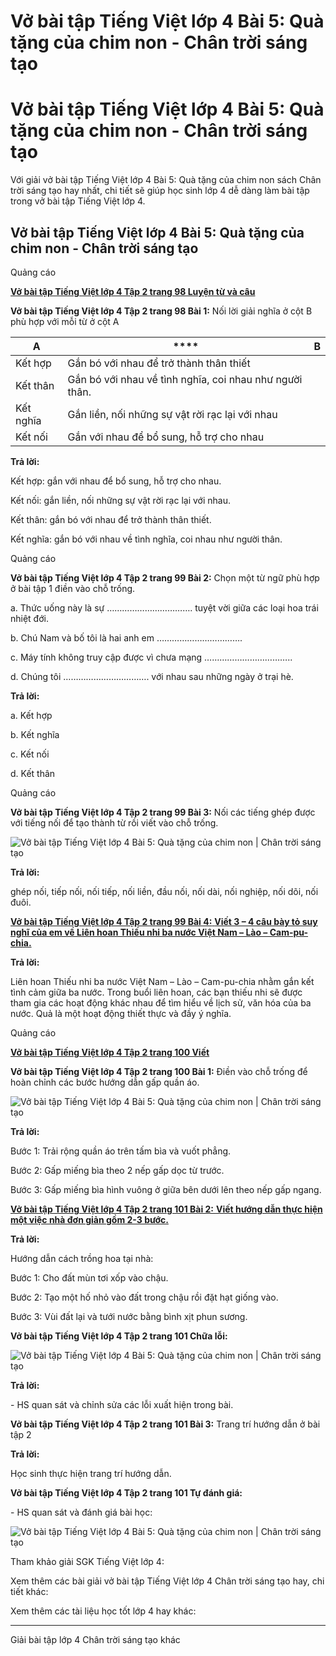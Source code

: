 # Vở bài tập Tiếng Việt lớp 4 Bài 5: Quà tặng của chim non - Chân trời sáng tạo

# Vở bài tập Tiếng Việt lớp 4 Bài 5: Quà tặng của chim non - Chân trời sáng tạo

Với giải vở bài tập Tiếng Việt lớp 4 Bài 5: Quà tặng của chim non sách Chân trời sáng tạo hay nhất, chi tiết sẽ giúp học sinh lớp 4 dễ dàng làm bài tập trong vở bài tập Tiếng Việt lớp 4.

## Vở bài tập Tiếng Việt lớp 4 Bài 5: Quà tặng của chim non - Chân trời sáng tạo

Quảng cáo

[**Vở bài tập Tiếng Việt lớp 4 Tập 2 trang 98 Luyện từ và câu**](https://vietjack.com/vbt-tieng-viet-4-ct/luyen-tu-va-cau-trang-98-vbt-tieng-viet-4-tap-2.jsp)

**Vở bài tập Tiếng Việt lớp 4 Tập 2 trang 98 Bài 1:** Nối lời giải nghĩa ở cột B phù hợp với mỗi từ ở cột A

**A** |  **** |  **B**  
---|---|---  
Kết hợp |  Gắn bó với nhau để trở thành thân thiết  
Kết thân |  Gắn bó với nhau về tình nghĩa, coi nhau như người thân.  
Kết nghĩa |  Gắn liền, nối những sự vật rời rạc lại với nhau  
Kết nối |  Gắn với nhau để bổ sung, hỗ trợ cho nhau  
  
**Trả lời:**

Kết hợp: gắn với nhau để bổ sung, hỗ trợ cho nhau.

Kết nối: gắn liền, nối những sự vật rời rạc lại với nhau.

Kết thân: gắn bó với nhau để trở thành thân thiết.

Kết nghĩa: gắn bó với nhau về tình nghĩa, coi nhau như người thân.

Quảng cáo

**Vở bài tập Tiếng Việt lớp 4 Tập 2 trang 99 Bài 2:** Chọn một từ ngữ phù hợp ở bài tập 1 điền vào chỗ trống. 

a. Thức uống này là sự ……………………………. tuyệt vời giữa các loại hoa trái nhiệt đới. 

b. Chú Nam và bố tôi là hai anh em ……………………………. 

c. Máy tính không truy cập được vì chưa mạng …………………………….. 

d. Chúng tôi ……………………………. với nhau sau những ngày ở trại hè. 

**Trả lời:**

a. Kết hợp

b. Kết nghĩa

c. Kết nối

d. Kết thân

Quảng cáo

**Vở bài tập Tiếng Việt lớp 4 Tập 2 trang 99 Bài 3:** Nối các tiếng ghép được với tiếng nối để tạo thành từ rồi viết vào chỗ trống. 

![Vở bài tập Tiếng Việt lớp 4 Bài 5: Quà tặng của chim non | Chân trời sáng tạo](https://vietjack.com/vbt-tieng-viet-4-ct/images/bai-5-qua-tang-cua-chim-non.PNG)

**Trả lời:**

ghép nối, tiếp nối, nối tiếp, nối liền, đầu nối, nối dài, nối nghiệp, nối dõi, nối đuôi.

[**Vở bài tập Tiếng Việt lớp 4 Tập 2 trang 99 Bài 4:** **Viết 3 – 4 câu bày tỏ suy nghĩ của em về Liên hoan Thiếu nhi ba nước Việt Nam – Lào – Cam-pu-chia.**](https://vietjack.com/vbt-tieng-viet-4-ct/viet-3-4-cau-bay-to-suy-nghi-cua-em-ve-lien-hoan-vm.jsp)

**Trả lời:**

Liên hoan Thiếu nhi ba nước Việt Nam – Lào – Cam-pu-chia nhằm gắn kết tình cảm giữa ba nước. Trong buổi liên hoan, các bạn thiếu nhi sẽ được tham gia các hoạt động khác nhau để tìm hiểu về lịch sử, văn hóa của ba nước. Quả là một hoạt động thiết thực và đầy ý nghĩa.

Quảng cáo

[**Vở bài tập Tiếng Việt lớp 4 Tập 2 trang 100 Viết**](https://vietjack.com/vbt-tieng-viet-4-ct/viet-trang-100-vbt-tieng-viet-4-tap-2.jsp)

**Vở bài tập Tiếng Việt lớp 4 Tập 2 trang 100 Bài 1:** Điền vào chỗ trống để hoàn chỉnh các bước hướng dẫn gấp quần áo. 

![Vở bài tập Tiếng Việt lớp 4 Bài 5: Quà tặng của chim non | Chân trời sáng tạo](https://vietjack.com/vbt-tieng-viet-4-ct/images/bai-5-qua-tang-cua-chim-non-1.PNG)

**Trả lời:**

Bước 1: Trải rộng quần áo trên tấm bìa và vuốt phẳng.

Bước 2: Gấp miếng bìa theo 2 nếp gấp dọc từ trước.

Bước 3: Gấp miếng bìa hình vuông ở giữa bên dưới lên theo nếp gấp ngang.

[**Vở bài tập Tiếng Việt lớp 4 Tập 2 trang 101 Bài 2:** **Viết hướng dẫn thực hiện một việc nhà đơn giản gồm 2-3 bước.**](https://vietjack.com/vbt-tieng-viet-4-ct/viet-huong-dan-thuc-hien-mot-viec-nha-don-gian-vm.jsp)

**Trả lời:**

Hướng dẫn cách trồng hoa tại nhà:

Bước 1: Cho đất mùn tơi xốp vào chậu.

Bước 2: Tạo một hố nhỏ vào đất trong chậu rồi đặt hạt giống vào.

Bước 3: Vùi đất lại và tưới nước bằng bình xịt phun sương.

**Vở bài tập Tiếng Việt lớp 4 Tập 2 trang 101 Chữa lỗi:**

![Vở bài tập Tiếng Việt lớp 4 Bài 5: Quà tặng của chim non | Chân trời sáng tạo](https://vietjack.com/vbt-tieng-viet-4-ct/images/bai-5-qua-tang-cua-chim-non-2.PNG)

**Trả lời:**

\- HS quan sát và chỉnh sửa các lỗi xuất hiện trong bài. 

**Vở bài tập Tiếng Việt lớp 4 Tập 2 trang 101 Bài 3:** Trang trí hướng dẫn ở bài tập 2

**Trả lời:**

Học sinh thực hiện trang trí hướng dẫn. 

**Vở bài tập Tiếng Việt lớp 4 Tập 2 trang 101 Tự đánh giá:**

\- HS quan sát và đánh giá bài học:

![Vở bài tập Tiếng Việt lớp 4 Bài 5: Quà tặng của chim non | Chân trời sáng tạo](https://vietjack.com/vbt-tieng-viet-4-ct/images/bai-5-qua-tang-cua-chim-non-3.PNG)

Tham khảo giải SGK Tiếng Việt lớp 4:

Xem thêm các bài giải vở bài tập Tiếng Việt lớp 4 Chân trời sáng tạo hay, chi tiết khác:

Xem thêm các tài liệu học tốt lớp 4 hay khác:

* * *

Giải bài tập lớp 4 Chân trời sáng tạo khác

